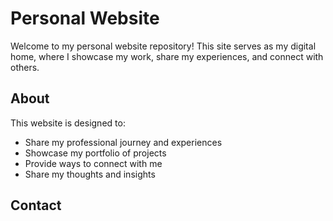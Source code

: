 # Personal Website

Welcome to my personal website repository! This site serves as my digital home, where I showcase my work, share my experiences, and connect with others.

## About

This website is designed to:
- Share my professional journey and experiences
- Showcase my portfolio of projects
- Provide ways to connect with me
- Share my thoughts and insights

## Contact
